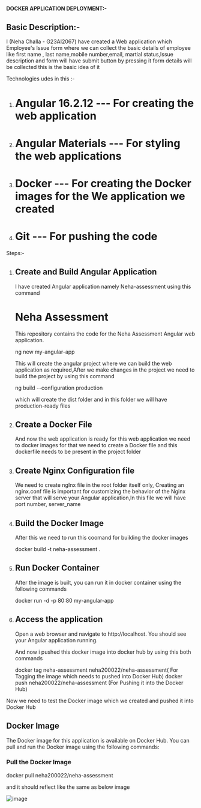 #### DOCKER APPLICATION DEPLOYMENT:-

## Basic Description:-

I (Neha Challa - G23AI2067) have created a Web application which Employee's Issue form where we can collect the basic details of employee like first name , last name,mobile number,email, martial status,Issue description and form will have submit button by pressing it form details will be collected this is the basic idea of it

Technologies udes in this :-

1. # Angular 16.2.12 --- For creating the web application
2. # Angular Materials --- For styling the web applications
3. # Docker --- For creating the Docker images for the We application we created 
4. # Git --- For pushing the code 

Steps:- 

1. ## Create and Build Angular Application

   I have created Angular application namely Neha-assessment using this command

   # Neha Assessment

   This repository contains the code for the Neha Assessment Angular web application.

   ng new my-angular-app

   This will create the angular project where we can build the web application as required,After we make changes in the project we need to build the project by using this command

   ng build --configuration production

   which will create the dist folder and in this folder we will have production-ready files


2. ## Create a Docker File

   And now the web application is ready for this web application we need to docker images for that we need to create a Docker file and this dockerfile needs to be present in the 
   project folder

3. ## Create Nginx Configuration file

    We need to create ngInx file in the root folder itself only, Creating an nginx.conf file is important for customizing the behavior of the Nginx server that will serve your 
    Angular application,In this file we will have port number, server_name

4. ## Build the Docker Image

    After this we need to run this coomand for building the docker images

    docker build -t neha-assessment .

   
5. ## Run Docker Container

   After the image is built, you can run it in docker container using the following commands

   docker run -d -p 80:80 my-angular-app

   
6. ## Access the application

    Open a web browser and navigate to http://localhost. You should see your Angular application running.


     And now i pushed this docker image into docker hub by using this both commands 

      docker tag neha-assessment neha200022/neha-assessment( For Tagging the image which needs to pushed into Docker Hub)
      docker push neha200022/neha-assessment (For Pushing it into the Docker Hub)

Now we need to test the Docker image which we created and pushed it into Docker Hub 

## Docker Image

The Docker image for this application is available on Docker Hub. You can pull and run the Docker image using the following commands:

### Pull the Docker Image

docker pull neha200022/neha-assessment

and it should reflect like the same as below image



![image](https://github.com/user-attachments/assets/10dbf3e7-ff69-4298-8901-8259e914625f)


